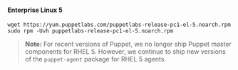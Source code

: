 #### Enterprise Linux 5

    wget https://yum.puppetlabs.com/puppetlabs-release-pc1-el-5.noarch.rpm
    sudo rpm -Uvh puppetlabs-release-pc1-el-5.noarch.rpm

> **Note:** For recent versions of Puppet, we no longer ship Puppet master components for RHEL 5. However, we continue to ship new versions of the `puppet-agent` package for RHEL 5 agents.